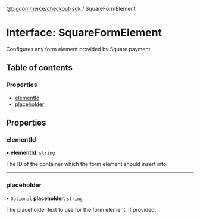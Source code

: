 [@bigcommerce/checkout-sdk](../README.md) / SquareFormElement

# Interface: SquareFormElement

Configures any form element provided by Square payment.

## Table of contents

### Properties

- [elementId](SquareFormElement.md#elementid)
- [placeholder](SquareFormElement.md#placeholder)

## Properties

### elementId

• **elementId**: `string`

The ID of the container which the form element should insert into.

___

### placeholder

• `Optional` **placeholder**: `string`

The placeholder text to use for the form element, if provided.
